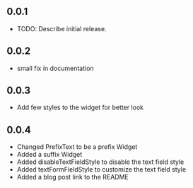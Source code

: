## 0.0.1

- TODO: Describe initial release.

## 0.0.2

- small fix in documentation

## 0.0.3

- Add few styles to the widget for better look

## 0.0.4

- Changed PrefixText to be a prefix Widget
- Added a suffix Widget
- Added disableTextFieldStyle to disable the text field style
- Added textFormFieldStyle to customize the text field style
- Added a blog post link to the README
